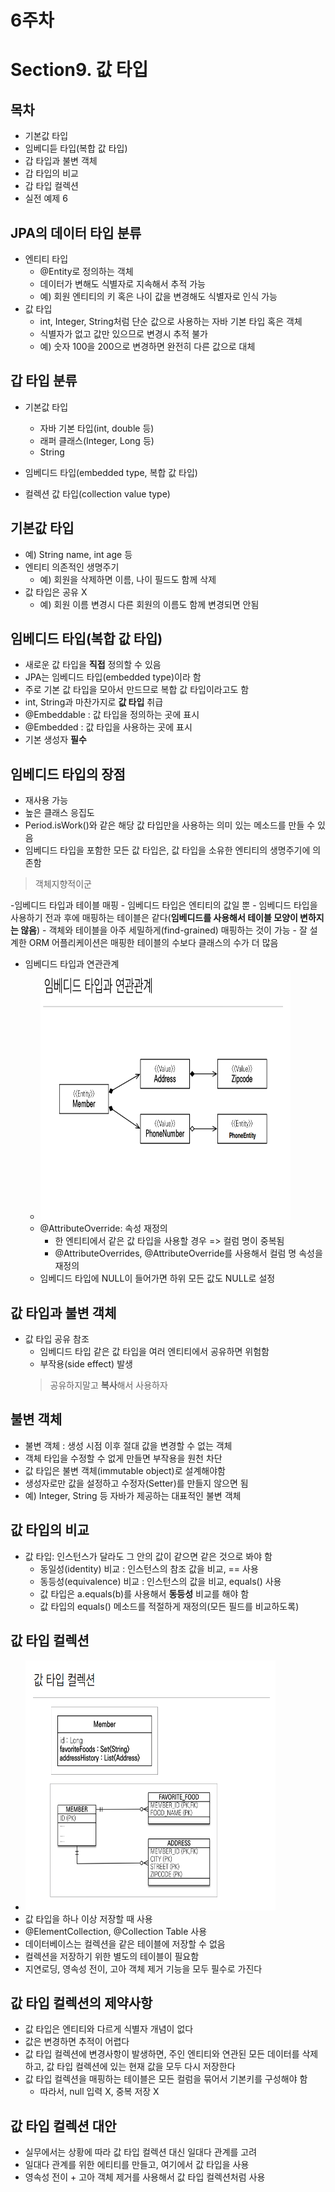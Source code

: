 # 6주차

Section9. 값 타입
==================



목차
------------------
- 기본값 타입
- 임베디듣 타입(복합 값 타입)
- 갑 타입과 불변 객체
- 갑 타입의 비교
- 갑 타입 컬렉션
- 실전 예제 6

JPA의 데이터 타입 분류
------------------
- 엔티티 타입
    - @Entity로 정의하는 객체
    - 데이터가 변해도 식별자로 지속해서 추적 가능
    - 예) 회원 엔티티의 키 혹은 나이 값을 변경해도 식별자로 인식 가능
- 값 타입
    - int, Integer, String처럼 단순 값으로 사용하는 자바 기본 타입 혹은 객체
    - 식별자가 없고 값만 있으므로 변경시 추적 불가
    - 예) 숫자 100을 200으로 변경하면 완전히 다른 값으로 대체


갑 타입 분류
------------------
- 기본값 타입
    - 자바 기본 타입(int, double 등)
    - 래퍼 클래스(Integer, Long 등)
    - String
    
- 임베디드 타입(embedded type, 복합 값 타입)
- 컬렉션 값 타입(collection value type)

기본값 타입
------------------
- 예) String name, int age 등
- 엔티티 의존적인 생명주기
    - 예) 회원을 삭제하면 이름, 나이 필드도 함께 삭제
- 값 타입은 공유 X
    - 예) 회원 이름 변경시 다른 회원의 이름도 함께 변경되면 안됨
    
임베디드 타입(복합 값 타입)
------------------
- 새로운 값 타입을 **직접** 정의할 수 있음
- JPA는 임베디드 타입(embedded type)이라 함
- 주로 기본 값 타입을 모아서 만드므로 복합 값 타입이라고도 함
- int, String과 마찬가지로 **값 타입** 취급
- @Embeddable : 값 타입을 정의하는 곳에 표시
- @Embedded : 값 타입을 사용하는 곳에 표시
- 기본 생성자 **필수**

임베디드 타입의 장점
------------------
- 재사용 가능
- 높은 클래스 응집도
- Period.isWork()와 같은 해당 값 타입만을 사용하는 의미 있는 메소드를 만들 수 있음
- 임베디드 타입을 포함한 모든 값 타입은, 값 타입을 소유한 엔티티의 생명주기에 의존함
> 객체지향적이군

-임베디드 타입과 테이블 매핑
    - 임베디드 타입은 엔티티의 값일 뿐
    - 임베디드 타입을 사용하기 전과 후에 매핑하는 테이블은 같다(**임베디드를 사용해서 테이블 모양이 변하지는 않음**)
    - 객체와 테이블을 아주 세밀하게(find-grained) 매핑하는 것이 가능
    - 잘 설계한 ORM 어플리케이션은 매핑한 테이블의 수보다 클래스의 수가 더 많음

- 임베디드 타입과 연관관계
    - <img alt="임베디드타입과연관관계" src ="./img/임베디드타입과연관관계.PNG" width ="400" height ="400"/>
    - @AttributeOverride: 속성 재정의
        - 한 엔티티에서 같은 값 타입을 사용할 경우 => 컬럼 명이 중복됨
        - @AttributeOverrides, @AttributeOverride를 사용해서 컬럼 명 속성을 재정의
    - 임베디드 타입에 NULL이 들어가면 하위 모든 값도 NULL로 설정

값 타입과 불변 객체
------------------
- 값 타입 공유 참조
    - 임베디드 타입 같은 값 타입을 여러 엔티티에서 공유하면 위험함
    - 부작용(side effect) 발생
    > 공유하지말고 **복사**해서 사용하자
  
불변 객체
------------------
- 불변 객체 : 생성 시점 이후 절대 값을 변경할 수 없는 객체
- 객체 타입을 수정할 수 없게 만들면 부작용을 원천 차단
- 값 타입은 불변 객체(immutable object)로 설계해야함
- 생성자로만 값을 설정하고 수정자(Setter)를 만들지 않으면 됨
- 예) Integer, String 등 자바가 제공하는 대표적인 불변 객체

값 타입의 비교
------------------
- 값 타입: 인스턴스가 달라도 그 안의 값이 같으면 같은 것으로 봐야 함
    - 동일성(identity) 비교 : 인스턴스의 참조 값을 비교, == 사용
    - 동등성(equivalence) 비교 : 인스턴스의 값을 비교, equals() 사용
    - 값 타입은 a.equals(b)를 사용해서 **동등성** 비교를 해야 함
    - 값 타입의 equals() 메소드를 적절하게 재정의(모든 필드를 비교하도록)

값 타입 컬렉션
------------------
- <img alt="값타입컬렉션" src ="./img/값타입컬렉션.PNG" width ="400" height ="400"/>
- 값 타입을 하나 이상 저장할 때 사용
- @ElementCollection, @Collection Table 사용
- 데이터베이스는 컬렉션을 같은 테이블에 저장할 수 없음
- 컬렉션을 저장하기 위한 별도의 테이블이 필요함
- 지연로딩, 영속성 전이, 고아 객체 제거 기능을 모두 필수로 가진다

값 타입 컬렉션의 제약사항
------------------
- 값 타입은 엔티티와 다르게 식별자 개념이 없다
- 값은 변경하면 추적이 어렵다
- 값 타입 컬렉션에 변경사항이 발생하면, 주인 엔티티와 연관된 모든 데이터를 삭제하고, 값 타입 컬렉션에 있는 현재 값을 모두 다시 저장한다
- 값 타입 컬렉션을 매핑하는 테이블은 모든 컬럼을 묶어서 기본키를 구성해야 함
    - 따라서, null 입력 X, 중복 저장 X

값 타입 컬렉션 대안
------------------
- 실무에서는 상황에 따라 값 타입 컬렉션 대신 일대다 관계를 고려
- 일대다 관계를 위한 에티티를 만들고, 여기에서 값 타입을 사용
- 영속성 전이 + 고아 객체 제거를 사용해서 값 타입 컬렉션처럼 사용
